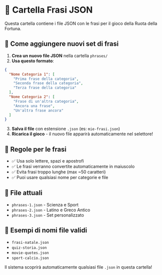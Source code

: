 # 📁 Cartella Frasi JSON

Questa cartella contiene i file JSON con le frasi per il gioco della Ruota della Fortuna.

## 🔧 Come aggiungere nuovi set di frasi

1. **Crea un nuovo file JSON** nella cartella `phrases/` 
2. **Usa questo formato**:
```json
{
  "Nome Categoria 1": [
    "Prima frase della categoria",
    "Seconda frase della categoria",
    "Terza frase della categoria"
  ],
  "Nome Categoria 2": [
    "Frase di un'altra categoria",
    "Ancora una frase",
    "Un'altra frase ancora"
  ]
}
```

3. **Salva il file** con estensione `.json` (es: `mie-frasi.json`)
4. **Ricarica il gioco** - il nuovo file apparirà automaticamente nel selettore!

## 📝 Regole per le frasi

- ✅ Usa solo lettere, spazi e apostrofi
- ✅ Le frasi verranno convertite automaticamente in maiuscolo
- ✅ Evita frasi troppo lunghe (max ~50 caratteri)
- ✅ Puoi usare qualsiasi nome per categorie e file

## 📂 File attuali

- `phrases-1.json` - Scienza e Sport
- `phrases-2.json` - Latino e Greco Antico  
- `phrases-3.json` - Set personalizzato

## 🚀 Esempi di nomi file validi

- `frasi-natale.json`
- `quiz-storia.json`
- `movie-quotes.json`
- `sport-calcio.json`

Il sistema scoprirà automaticamente qualsiasi file `.json` in questa cartella!
